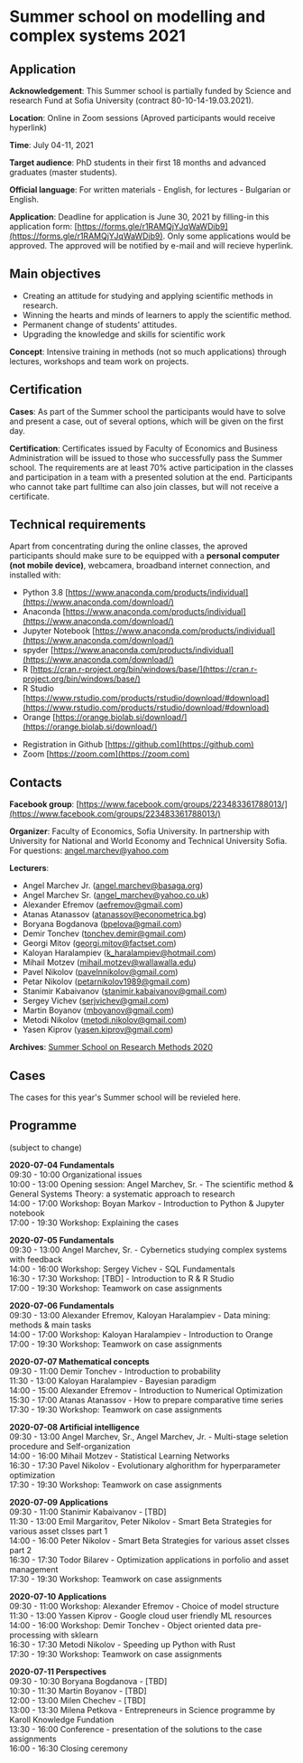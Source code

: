 # Summer school on modelling and complex systems 2021

## Application
**Acknowledgement**: This Summer school is partially funded by Science and research Fund at Sofia University (contract 80-10-14-19.03.2021). 

**Location**: Online in Zoom sessions (Aproved participants would receive hyperlink)

**Time**: July 04-11, 2021 

**Target audience**: PhD students in their first 18 months and advanced graduates (master students).  

**Official language**: For written materials - English, for lectures - Bulgarian or English.

**Application**: Deadline for application is June 30, 2021 by filling-in this application form: [https://forms.gle/r1RAMQjYJqWaWDib9](https://forms.gle/r1RAMQjYJqWaWDib9). Only some applications would be approved. The approved will be notified by e-mail and will recieve hyperlink.

## Main objectives
* Creating an attitude for studying and applying scientific methods in research.
* Winning the hearts and minds of learners to apply the scientific method.
* Permanent change of students' attitudes.
* Upgrading the knowledge and skills for scientific work

**Concept**: Intensive training in methods (not so much applications) through lectures, workshops and team work on projects. 

## Certification

**Cases**: As part of the Summer school the participants would have to solve and present a case, out of several options, which will be given on the first day. <!--[See the cases here...](cases.md)-->

**Certification**: Certificates issued by Faculty of Economics and Business Administration will be issued to those who successfully pass the Summer school. The requirements are at least 70% active participation in the classes and participation in a team with a presented solution at the end. Participants who cannot take part fulltime can also join classes, but will not receive a certificate.

## Technical requirements
Apart from concentrating during the online classes, the aproved participants should make sure to be equipped with a **personal computer (not mobile device)**, webcamera, broadband internet connection, and installed with:
* Python 3.8 [https://www.anaconda.com/products/individual](https://www.anaconda.com/download/)
* Anaconda [https://www.anaconda.com/products/individual](https://www.anaconda.com/download/)
* Jupyter Notebook [https://www.anaconda.com/products/individual](https://www.anaconda.com/download/)
* spyder [https://www.anaconda.com/products/individual](https://www.anaconda.com/download/)
* R [https://cran.r-project.org/bin/windows/base/](https://cran.r-project.org/bin/windows/base/)
* R Studio [https://www.rstudio.com/products/rstudio/download/#download](https://www.rstudio.com/products/rstudio/download/#download)
* Orange [https://orange.biolab.si/download/](https://orange.biolab.si/download/)
<!--* KNIME [https://www.knime.com/downloads](https://www.knime.com/downloads)-->
* Registration in Github [https://github.com](https://github.com)
* Zoom [https://zoom.com](https://zoom.com)

## Contacts
**Facebook group**: [https://www.facebook.com/groups/223483361788013/](https://www.facebook.com/groups/223483361788013/)

**Organizer**: Faculty of Economics, Sofia University. In partnership with University for National and World Economy and Technical University Sofia. For questions: angel.marchev@yahoo.com

**Lecturers**:
* Angel Marchev Jr. (angel.marchev@basaga.org)
* Angel Marchev Sr. (angel_marchev@yahoo.co.uk)
* Alexander Efremov (aefremov@gmail.com)
* Atanas Atanassov (atanassov@econometrica.bg)
* Boryana Bogdanova (bpelova@gmail.com)
* Demir Tonchev (tonchev.demir@gmail.com)
* Georgi Mitov (georgi.mitov@factset.com)
* Kaloyan Haralampiev (k_haralampiev@hotmail.com)
* Mihail Motzev (mihail.motzev@wallawalla.edu)
* Pavel Nikolov (pavelnnikolov@gmail.com)
* Petar Nikolov (petarnikolov1989@gmail.com)
* Stanimir Kabaivanov (stanimir.kabaivanov@gmail.com)
* Sergey Vichev (serjvichev@gmail.com)
* Martin Boyanov (mboyanov@gmail.com)
* Metodi Nikolov (metodi.nikolov@gmail.com)
* Yasen Kiprov (yasen.kiprov@gmail.com)

**Archives**: [Summer School on Research Methods 2020](https://marchev-science.github.io/Summer-school-on-research-methods-2020/)

## Cases
The cases for this year's Summer school will be revieled here.

## Programme
(subject to change)  

**2020-07-04 Fundamentals**  
09:30 - 10:00 Organizational issues    
10:00 - 13:00 Opening session: Angel Marchev, Sr. - The scientific method & General Systems Theory: a systematic approach to research <!-- [video]()  -->  
14:00 - 17:00 Workshop: Boyan Markov - Introduction to Python & Jupyter notebook <!-- [video](), [materials]()  -->  
17:00 - 19:30 Workshop: Explaining the cases    
  
**2020-07-05 Fundamentals**  
09:30 - 13:00 Angel Marchev, Sr. - Cybernetics studying complex systems with feedback <!--[video](), [materials]()  -->  
14:00 - 16:00 Workshop: Sergey Vichev - SQL Fundamentals <!-- [video](), [materials]()  -->  
16:30 - 17:30 Workshop: [TBD] - Introduction to R & R Studio <!-- [video](), [materials]()  -->  
17:00 - 19:30 Workshop: Teamwork on case assignments  

**2020-07-06 Fundamentals**  
09:30 - 13:00 Alexander Efremov, Kaloyan Haralampiev - Data mining: methods & main tasks <!-- [video]()  -->  
14:00 - 17:00 Workshop: Kaloyan Haralampiev - Introduction to Orange <!-- [video]()  -->  
17:00 - 19:30 Workshop: Teamwork on case assignments  

**2020-07-07 Mathematical concepts**  
09:30 - 11:00 Demir Tonchev - Introduction to probability <!-- [video](), [materials]()  -->  
11:30 - 13:00 Kaloyan Haralampiev - Bayesian paradigm <!-- [video](), [materials]() -->   
14:00 - 15:00 Alexander Efremov - Introduction to Numerical Optimization <!-- [video](), [materials]()  -->  
15:30 - 17:00 Atanas Atanassov - How to prepare comparative time series <!-- [video](), [materials]()  -->  
17:30 - 19:30 Workshop: Teamwork on case assignments  

**2020-07-08 Artificial intelligence**  
09:30 - 13:00 Angel Marchev, Sr., Angel Marchev, Jr. - Multi-stage seletion procedure and Self-organization <!-- [video](), [materials]()  -->  
14:00 - 16:00 Mihail Motzev - Statistical Learning Networks <!-- [video](), [materials]()  -->  
16:30 - 17:30 Pavel Nikolov - Evolutionary alghorithm for hyperparameter optimization <!-- [video](), [materials]()  -->  
17:30 - 19:30 Workshop: Teamwork on case assignments  

**2020-07-09 Applications**  
09:30 - 11:00 Stanimir Kabaivanov - [TBD] <!-- [video](), [materials]()  -->  
11:30 - 13:00 Emil Margaritov, Peter Nikolov - Smart Beta Strategies for various asset clsses part 1 <!-- [video](), [materials]()  -->  
14:00 - 16:00 Peter Nikolov - Smart Beta Strategies for various asset clsses part 2 <!-- [video](), [materials]()  -->  
16:30 - 17:30 Todor Bilarev - Optimization applications in porfolio and asset management <!-- [video](), [materials]()  -->  
17:30 - 19:30 Workshop: Teamwork on case assignments  

**2020-07-10 Applications**  
09:30 - 11:00 Workshop: Alexander Efremov - Choice of model structure <!-- [video](), [materials]()  -->  
11:30 - 13:00 Yassen Kiprov - Google cloud user friendly ML resources <!-- [video](), [materials]()  -->  
14:00 - 16:00 Workshop: Demir Tonchev - Object oriented data pre-processing with sklearn <!-- [video](), [materials]()  -->  
16:30 - 17:30 Metodi Nikolov - Speeding up Python with Rust <!-- [video](), [materials]()  -->  
17:30 - 19:30 Workshop: Teamwork on case assignments  

**2020-07-11 Perspectives**  
09:30 - 10:30 Boryana Bogdanova - [TBD] <!-- [video](), [materials]()  -->  
10:30 - 11:30 Martin Boyanov - [TBD] <!-- [video](), [materials]()  -->  
12:00 - 13:00 Milen Chechev - [TBD] <!-- [video](), [materials]()  -->  
13:00 - 13:30 Milena Petkova - Entrepreneurs in Science programme by Karoll Knowledge Fundation <!-- [video](), [materials]()  -->  
13:30 - 16:00 Conference - presentation of the solutions to the case assignments <!-- [video]()  -->  
16:00 - 16:30 Closing ceremony  
